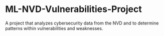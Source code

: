 # ML-NVD-Vulnerabilities-Project
A project that analyzes cybersecurity data from the NVD and to determine patterns within vulnerabilities and weaknesses.
